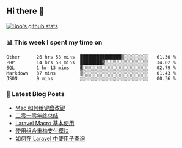 ## Hi there 👋

[![Boo's github stats](https://github-readme-stats.vercel.app/api?username=0xAiKang)](https://github.com/anuraghazra/github-readme-stats)

<!-- [![Most Used Langs](https://github-readme-stats.vercel.app/api/top-langs/?username=0xAiKang)](https://github.com/anuraghazra/github-readme-stats) -->

### 📊 This week I spent my time on
<!--START_SECTION:waka-->
```text
Other      26 hrs 58 mins  ███████████████▒░░░░░░░░░   61.30 % 
PHP        14 hrs 58 mins  ████████▓░░░░░░░░░░░░░░░░   34.02 % 
SQL        1 hr 13 mins    ▓░░░░░░░░░░░░░░░░░░░░░░░░   02.79 % 
Markdown   37 mins         ▒░░░░░░░░░░░░░░░░░░░░░░░░   01.43 % 
JSON       9 mins          ░░░░░░░░░░░░░░░░░░░░░░░░░   00.36 % 
```
<!--END_SECTION:waka-->

### 📕 Latest Blog Posts
<!-- BLOG-POST-LIST:START -->
- [Mac 如何给键盘改键](https://www.0x2beace.com/how-to-change-the-keyboard-on-a-mac/)
- [二零一零年终总结](https://www.0x2beace.com/2021-year-end-summary/)
- [Laravel Macro 基本使用](https://www.0x2beace.com/basic-use-of-laravel-macro/)
- [使用组合重构支付模块](https://www.0x2beace.com/reconstruct-the-payment-module-using-a-combination/)
- [如何在 Laravel 中使用子查询](https://www.0x2beace.com/how-to-use-subqueries-in-laravel/)
<!-- BLOG-POST-LIST:END -->

